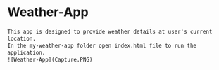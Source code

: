 # Weather-App
    This app is designed to provide weather details at user's current location.
    In the my-weather-app folder open index.html file to run the application.
    ![Weather-App](Capture.PNG)
